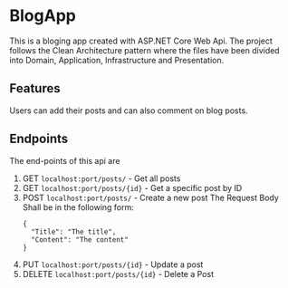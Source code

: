 # BlogApp
This is a bloging app created with ASP.NET Core Web Api. The project follows the Clean Architecture pattern where the files have been divided into Domain, Application, Infrastructure and Presentation. 

## Features
Users can add their posts and can also comment on blog posts.

## Endpoints
The end-points of this api are
1. GET `localhost:port/posts/` - Get all posts
2. GET `localhost:port/posts/{id}` - Get a specific post by ID
3. POST `localhost:port/posts/` - Create a new post
   The Request Body Shall be in the following form:
   ```
   {
     "Title": "The title",
     "Content": "The content"
   }
   ```
4. PUT `localhost:port/posts/{id}` - Update a post
5. DELETE `localhost:port/posts/{id}` - Delete a Post
